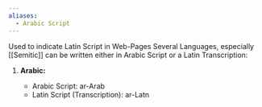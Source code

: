 ```yaml
---
aliases:
  - Arabic Script
---
```


Used to indicate Latin Script in Web-Pages 
Several Languages, especially [[Semitic]] can be written either in Arabic Script or a Latin Transcription: 

1. **Arabic:**
    
    - Arabic Script: ar-Arab
    - Latin Script (Transcription): ar-Latn
